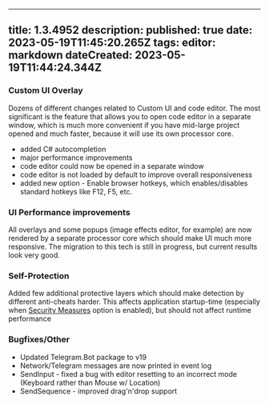 
---
title: 1.3.4952
description: 
published: true
date: 2023-05-19T11:45:20.265Z
tags: 
editor: markdown
dateCreated: 2023-05-19T11:44:24.344Z
---		
		
### Custom UI Overlay
Dozens of different changes related to Custom UI and code editor. The most significant is the feature that allows you to open code editor in a separate window, which is much more convenient if you have mid-large project opened and much faster, because it will use its own processor core.
- added C# autocompletion
- major performance improvements
- code editor could now be opened in a separate window
- code editor is not loaded by default to improve overall responsiveness
- added new option - Enable browser hotkeys, which enables/disables standard hotkeys like F12, F5, etc.

### UI Performance improvements
All overlays and some popups (image effects editor, for example) are now rendered by a separate processor core which should make UI much more responsive. The migration to this tech is still in progress, but current results look very good.

### Self-Protection
Added few additional protective layers which should make detection by different anti-cheats harder. This affects application startup-time (especially when [Security Measures](https://wiki.eyeauras.net/en/securitymeasures) option is enabled), but should not affect runtime performance

### Bugfixes/Other
- Updated Telegram.Bot package to v19
- Network/Telegram messages are now printed in event log
- SendInput - fixed a bug with editor resetting to an incorrect mode (Keyboard rather than Mouse w/ Location)
- SendSequence - improved drag'n'drop support